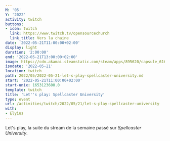 ```yaml
---
M: '05'
Y: '2022'
activity: twitch
buttons:
- icon: twitch
  link: https://www.twitch.tv/opensourcechurch
  link_title: Vers la chaine
date: '2022-05-21T11:00:00+02:00'
display: light
duration: '2:00:00'
end: '2022-05-21T13:00:00+02:00'
image: https://cdn.akamai.steamstatic.com/steam/apps/895620/capsule_616x353.jpg?t=1623829039
isodate: '2022-05-21'
location: twitch
path: 2022/05/2022-05-21-let-s-play-spellcaster-university.md
start: '2022-05-21T11:00:00+02:00'
start-unix: 1653123600.0
template: twitch
title: 'Let''s play: Spellcaster University'
type: event
url: /activities/twitch/2022/05/21/let-s-play-spellcaster-university
with:
- Elyius
---
```

Let's play, la suite du stream de la semaine passé sur *Spellcaster University*.